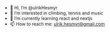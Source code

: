 - 👋 Hi, I’m @ulrikHesmyr
- 👀 I’m interested in climbing, tennis and music
- 🌱 I’m currently learning react and nextjs
- 📫 How to reach me: ulrik.hesmyr@gmail.com

<!---
ulrikHesmyr/ulrikHesmyr is a ✨ special ✨ repository because its `README.md` (this file) appears on your GitHub profile.
You can click the Preview link to take a look at your changes.
--->
